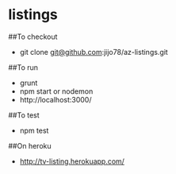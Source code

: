 # listings
##To checkout
* git clone git@github.com:jijo78/az-listings.git

##To run
* grunt
* npm start or nodemon
* http://localhost:3000/

##To test
* npm test

##On heroku
* http://tv-listing.herokuapp.com/

